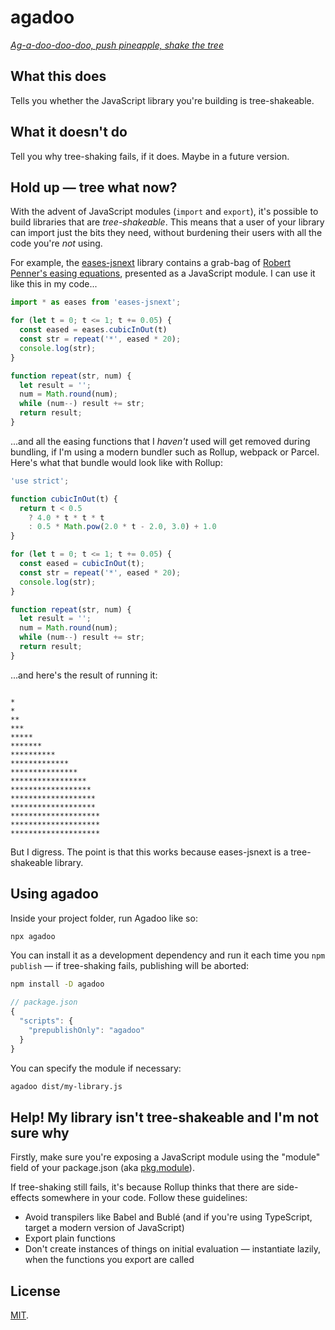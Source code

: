 # agadoo

*[Ag-a-doo-doo-doo, push pineapple, shake the tree](https://www.youtube.com/watch?v=POv-3yIPSWc)*


## What this does

Tells you whether the JavaScript library you're building is tree-shakeable.

## What it doesn't do

Tell you why tree-shaking fails, if it does. Maybe in a future version.

## Hold up — tree what now?

With the advent of JavaScript modules (`import` and `export`), it's possible to build libraries that are *tree-shakeable*. This means that a user of your library can import just the bits they need, without burdening their users with all the code you're *not* using.

For example, the [eases-jsnext](https://github.com/Rich-Harris/eases-jsnext) library contains a grab-bag of [Robert Penner's easing equations](http://robertpenner.com/easing/), presented as a JavaScript module. I can use it like this in my code...

```js
import * as eases from 'eases-jsnext';

for (let t = 0; t <= 1; t += 0.05) {
  const eased = eases.cubicInOut(t)
  const str = repeat('*', eased * 20);
  console.log(str);
}

function repeat(str, num) {
  let result = '';
  num = Math.round(num);
  while (num--) result += str;
  return result;
}
```

...and all the easing functions that I *haven't* used will get removed during bundling, if I'm using a modern bundler such as Rollup, webpack or Parcel. Here's what that bundle would look like with Rollup:

```js
'use strict';

function cubicInOut(t) {
  return t < 0.5
    ? 4.0 * t * t * t
    : 0.5 * Math.pow(2.0 * t - 2.0, 3.0) + 1.0
}

for (let t = 0; t <= 1; t += 0.05) {
  const eased = cubicInOut(t);
  const str = repeat('*', eased * 20);
  console.log(str);
}

function repeat(str, num) {
  let result = '';
  num = Math.round(num);
  while (num--) result += str;
  return result;
}
```

...and here's the result of running it:

```

*
*
**
***
*****
*******
**********
*************
***************
*****************
******************
*******************
*******************
********************
********************
********************
```

But I digress. The point is that this works because eases-jsnext is a tree-shakeable library.


## Using agadoo

Inside your project folder, run Agadoo like so:

```bash
npx agadoo
```

You can install it as a development dependency and run it each time you `npm publish` — if tree-shaking fails, publishing will be aborted:

```bash
npm install -D agadoo
```

```js
// package.json
{
  "scripts": {
    "prepublishOnly": "agadoo"
  }
}
```

You can specify the module if necessary:

```bash
agadoo dist/my-library.js
```


## Help! My library isn't tree-shakeable and I'm not sure why

Firstly, make sure you're exposing a JavaScript module using the "module" field of your package.json (aka [pkg.module](https://github.com/rollup/rollup/wiki/pkg.module)).

If tree-shaking still fails, it's because Rollup thinks that there are side-effects somewhere in your code. Follow these guidelines:

* Avoid transpilers like Babel and Bublé (and if you're using TypeScript, target a modern version of JavaScript)
* Export plain functions
* Don't create instances of things on initial evaluation — instantiate lazily, when the functions you export are called


## License

[MIT](LICENSE).
